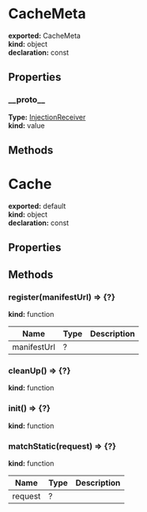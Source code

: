 # CacheMeta        
  
**exported:** CacheMeta        
**kind:** object        
**declaration:** const        
  
  
## Properties        
  
### \_\_proto\_\_          
  
**Type:** [InjectionReceiver](./Module:-core::InjectionReceiver#injectionreceiver)          
**kind:** value          
  
  
  
  
## Methods        
  
  
  
# Cache      
  
**exported:** default      
**kind:** object      
**declaration:** const      
  
  
## Properties      
  
  
## Methods      
  
### register(manifestUrl) => {?}        
  
**kind:** function        
  
  
  
| Name | Type | Description |          
|------|------|-------------|          
| manifestUrl | ? |   |\n        
  
  
### cleanUp() => {?}        
  
**kind:** function        
  
  
  
  
  
### init() => {?}        
  
**kind:** function        
  
  
  
  
  
### matchStatic(request) => {?}        
  
**kind:** function        
  
  
  
| Name | Type | Description |          
|------|------|-------------|          
| request | ? |   |\n        
  
  
